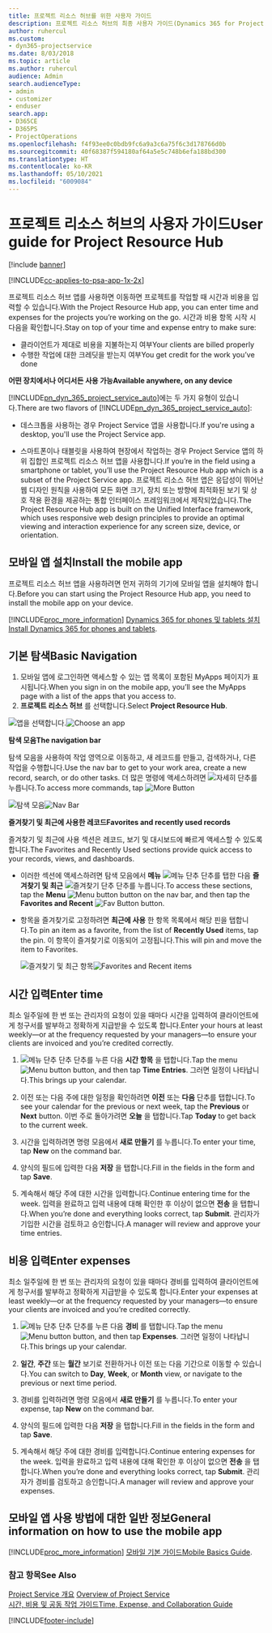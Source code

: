 ```yaml
---
title: 프로젝트 리소스 허브를 위한 사용자 가이드
description: 프로젝트 리소스 허브의 최종 사용자 가이드(Dynamics 365 for Project Service)
author: ruhercul
ms.custom:
- dyn365-projectservice
ms.date: 8/03/2018
ms.topic: article
ms.author: ruhercul
audience: Admin
search.audienceType:
- admin
- customizer
- enduser
search.app:
- D365CE
- D365PS
- ProjectOperations
ms.openlocfilehash: f4f93ee0c0bdb9fc6a9a3c6a75f6c3d178766d0b
ms.sourcegitcommit: 40f68387f594180af64a5e5c748b6efa188bd300
ms.translationtype: HT
ms.contentlocale: ko-KR
ms.lasthandoff: 05/10/2021
ms.locfileid: "6009084"
---
```

# <a name="user-guide-for-project-resource-hub"></a><span data-ttu-id="ea804-103">프로젝트 리소스 허브의 사용자 가이드</span><span class="sxs-lookup"><span data-stu-id="ea804-103">User guide for Project Resource Hub</span></span>

[!include [banner](../includes/psa-now-project-operations.md)]

[!INCLUDE[cc-applies-to-psa-app-1x-2x](../includes/cc-applies-to-psa-app-1x-2x.md)]

<span data-ttu-id="ea804-104">프로젝트 리소스 허브 앱를 사용하면 이동하면 프로젝트를 작업할 때 시간과 비용을 입력할 수 있습니다.</span><span class="sxs-lookup"><span data-stu-id="ea804-104">With the Project Resource Hub app, you can enter time and expenses for the projects you’re working on the go.</span></span> <span data-ttu-id="ea804-105">시간과 비용 항목 시작 시 다음을 확인합니다.</span><span class="sxs-lookup"><span data-stu-id="ea804-105">Stay on top of your time and expense entry to make sure:</span></span>

- <span data-ttu-id="ea804-106">클라이언트가 제대로 비용을 지불하는지 여부</span><span class="sxs-lookup"><span data-stu-id="ea804-106">Your clients are billed properly</span></span>
- <span data-ttu-id="ea804-107">수행한 작업에 대한 크레딧을 받는지 여부</span><span class="sxs-lookup"><span data-stu-id="ea804-107">You get credit for the work you’ve done</span></span>

<span data-ttu-id="ea804-108">**어떤 장치에서나 어디서든 사용 가능**</span><span class="sxs-lookup"><span data-stu-id="ea804-108">**Available anywhere, on any device**</span></span>

<span data-ttu-id="ea804-109">[!INCLUDE[pn_dyn_365_project_service_auto](../includes/pn-dyn-365-project-service-auto.md)]에는 두 가지 유형이 있습니다.</span><span class="sxs-lookup"><span data-stu-id="ea804-109">There are two flavors of [!INCLUDE[pn_dyn_365_project_service_auto](../includes/pn-dyn-365-project-service-auto.md)]:</span></span> 

- <span data-ttu-id="ea804-110">데스크톱을 사용하는 경우 Project Service 앱을 사용합니다.</span><span class="sxs-lookup"><span data-stu-id="ea804-110">If you're using a desktop, you'll use the Project Service app.</span></span> 

- <span data-ttu-id="ea804-111">스마트폰이나 태블릿을 사용하여 현장에서 작업하는 경우 Project Service 앱의 하위 집합인 프로젝트 리소스 허브 앱을 사용합니다.</span><span class="sxs-lookup"><span data-stu-id="ea804-111">If you’re in the field using a smartphone or tablet, you’ll use the Project Resource Hub app which is a subset of the Project Service  app.</span></span> <span data-ttu-id="ea804-112">프로젝트 리소스 허브 앱은 응답성이 뛰어난 웹 디자인 원칙을 사용하여 모든 화면 크기, 장치 또는 방향에 최적화된 보기 및 상호 작용 환경을 제공하는 통합 인터페이스 프레임워크에서 제작되었습니다.</span><span class="sxs-lookup"><span data-stu-id="ea804-112">The Project Resource Hub app is built on the Unified Interface framework, which uses responsive web design principles to provide an optimal viewing and interaction experience for any screen size, device, or orientation.</span></span> 


## <a name="install-the-mobile-app"></a><span data-ttu-id="ea804-113">모바일 앱 설치</span><span class="sxs-lookup"><span data-stu-id="ea804-113">Install the mobile app</span></span>
<span data-ttu-id="ea804-114">프로젝트 리소스 허브 앱을 사용하려면 먼저 귀하의 기기에 모바일 앱을 설치해야 합니다.</span><span class="sxs-lookup"><span data-stu-id="ea804-114">Before you can start using the Project Resource Hub app, you need to install the mobile app on your device.</span></span> 

[!INCLUDE[proc_more_information](../includes/proc-more-information.md)] <span data-ttu-id="ea804-115">[Dynamics 365 for phones 및 tablets 설치](/dynamics365/mobile-app/install-dynamics-365-for-phones-and-tablets)</span><span class="sxs-lookup"><span data-stu-id="ea804-115">[Install Dynamics 365 for phones and tablets](/dynamics365/mobile-app/install-dynamics-365-for-phones-and-tablets).</span></span>

## <a name="basic-navigation"></a><span data-ttu-id="ea804-116">기본 탐색</span><span class="sxs-lookup"><span data-stu-id="ea804-116">Basic Navigation</span></span>
1.  <span data-ttu-id="ea804-117">모바일 앱에 로그인하면 액세스할 수 있는 앱 목록이 포함된 MyApps 페이지가 표시됩니다.</span><span class="sxs-lookup"><span data-stu-id="ea804-117">When you sign in on the mobile app, you’ll see the MyApps page with a list of the apps that you access to.</span></span> 
2.  <span data-ttu-id="ea804-118">**프로젝트 리소스 허브** 를 선택합니다.</span><span class="sxs-lookup"><span data-stu-id="ea804-118">Select **Project Resource Hub**.</span></span>

<span data-ttu-id="ea804-119">![앱을 선택합니다.](media/chooseApp_1.png "앱을 선택합니다.")</span><span class="sxs-lookup"><span data-stu-id="ea804-119">![Choose an app](media/chooseApp_1.png "Choose an app")</span></span>

<span data-ttu-id="ea804-120">**탐색 모음**</span><span class="sxs-lookup"><span data-stu-id="ea804-120">**The navigation bar**</span></span>

<span data-ttu-id="ea804-121">탐색 모음을 사용하여 작업 영역으로 이동하고, 새 레코드를 만들고, 검색하거나, 다른 작업을 수행합니다.</span><span class="sxs-lookup"><span data-stu-id="ea804-121">Use the nav bar to get to your work area, create a new record, search, or do other tasks.</span></span> <span data-ttu-id="ea804-122">더 많은 명령에 액세스하려면 ![자세히 단추](media/MoreButton.png "자세히 버튼")를 누릅니다.</span><span class="sxs-lookup"><span data-stu-id="ea804-122">To access more commands, tap ![More Button](media/MoreButton.png "More Button")</span></span>

<span data-ttu-id="ea804-123">![탐색 모음](media/NavBar_2.png "탐색 모음")</span><span class="sxs-lookup"><span data-stu-id="ea804-123">![Nav Bar](media/NavBar_2.png "Nav Bar")</span></span>

<span data-ttu-id="ea804-124">**즐겨찾기 및 최근에 사용한 레코드**</span><span class="sxs-lookup"><span data-stu-id="ea804-124">**Favorites and recently used records**</span></span>

<span data-ttu-id="ea804-125">즐겨찾기 및 최근에 사용 섹션은 레코드, 보기 및 대시보드에 빠르게 액세스할 수 있도록 합니다.</span><span class="sxs-lookup"><span data-stu-id="ea804-125">The Favorites and Recently Used sections provide quick access to your records, views, and dashboards.</span></span> 

- <span data-ttu-id="ea804-126">이러한 섹션에 액세스하려면 탐색 모음에서 **메뉴** ![메뉴 단추](media/MenuButton.png "메뉴 단추") 단추를 탭한 다음 **즐겨찾기 및 최근** ![즐겨찾기 단추](media/FavButton.png "즐겨 찾기 단추") 단추를 누릅니다.</span><span class="sxs-lookup"><span data-stu-id="ea804-126">To access these sections, tap the **Menu** ![Menu button](media/MenuButton.png "Menu button") button on the nav bar, and then tap the **Favorites and Recent** ![Fav Button](media/FavButton.png "Fav Button") button.</span></span>

- <span data-ttu-id="ea804-127">항목을 즐겨찾기로 고정하려면 **최근에 사용** 한 항목 목록에서 해당 핀을 탭합니다.</span><span class="sxs-lookup"><span data-stu-id="ea804-127">To pin an item as a favorite, from the list of **Recently Used** items, tap the pin.</span></span> <span data-ttu-id="ea804-128">이 항목이 즐겨찾기로 이동되어 고정됩니다.</span><span class="sxs-lookup"><span data-stu-id="ea804-128">This will pin and move the item to Favorites.</span></span>

  <span data-ttu-id="ea804-129">![즐겨찾기 및 최근 항목](media/Favs_3.png "즐겨찾기 및 최근 항목")</span><span class="sxs-lookup"><span data-stu-id="ea804-129">![Favorites and Recent items](media/Favs_3.png "Favorites and Recent items")</span></span>
 
## <a name="enter-time"></a><span data-ttu-id="ea804-130">시간 입력</span><span class="sxs-lookup"><span data-stu-id="ea804-130">Enter time</span></span>
<span data-ttu-id="ea804-131">최소 일주일에 한 번 또는 관리자의 요청이 있을 때마다 시간을 입력하여 클라이언트에게 청구서를 발부하고 정확하게 지급받을 수 있도록 합니다.</span><span class="sxs-lookup"><span data-stu-id="ea804-131">Enter your hours at least weekly—or at the frequency requested by your managers—to ensure your clients are invoiced and you’re credited correctly.</span></span>

1. <span data-ttu-id="ea804-132">![메뉴 단추](media/MenuButton.png "메뉴 단추") 단추 단추를 누른 다음 **시간 항목** 을 탭합니다.</span><span class="sxs-lookup"><span data-stu-id="ea804-132">Tap the menu ![Menu button](media/MenuButton.png "Menu button") button, and then tap **Time Entries**.</span></span> <span data-ttu-id="ea804-133">그러면 일정이 나타납니다.</span><span class="sxs-lookup"><span data-stu-id="ea804-133">This brings up your calendar.</span></span>

2. <span data-ttu-id="ea804-134">이전 또는 다음 주에 대한 일정을 확인하려면 **이전** 또는 **다음** 단추를 탭합니다.</span><span class="sxs-lookup"><span data-stu-id="ea804-134">To see your calendar for the previous or next week, tap the **Previous** or **Next** button.</span></span> <span data-ttu-id="ea804-135">이번 주로 돌아가려면 **오늘** 을 탭합니다.</span><span class="sxs-lookup"><span data-stu-id="ea804-135">Tap **Today** to get back to the current week.</span></span>

3. <span data-ttu-id="ea804-136">시간을 입력하려면 명령 모음에서 **새로 만들기** 를 누릅니다.</span><span class="sxs-lookup"><span data-stu-id="ea804-136">To enter your time, tap **New** on the command bar.</span></span> 

4. <span data-ttu-id="ea804-137">양식의 필드에 입력한 다음 **저장** 을 탭합니다.</span><span class="sxs-lookup"><span data-stu-id="ea804-137">Fill in the fields in the form and tap **Save**.</span></span>

5. <span data-ttu-id="ea804-138">계속해서 해당 주에 대한 시간을 입력합니다.</span><span class="sxs-lookup"><span data-stu-id="ea804-138">Continue entering time for the week.</span></span> <span data-ttu-id="ea804-139">입력을 완료하고 입력 내용에 대해 확인한 후 이상이 없으면 **전송** 을 탭합니다.</span><span class="sxs-lookup"><span data-stu-id="ea804-139">When you’re done and everything looks correct, tap **Submit**.</span></span> <span data-ttu-id="ea804-140">관리자가 기입한 시간을 검토하고 승인합니다.</span><span class="sxs-lookup"><span data-stu-id="ea804-140">A manager will review and approve your time entries.</span></span>

## <a name="enter-expenses"></a><span data-ttu-id="ea804-141">비용 입력</span><span class="sxs-lookup"><span data-stu-id="ea804-141">Enter expenses</span></span> 
<span data-ttu-id="ea804-142">최소 일주일에 한 번 또는 관리자의 요청이 있을 때마다 경비를 입력하여 클라이언트에게 청구서를 발부하고 정확하게 지급받을 수 있도록 합니다.</span><span class="sxs-lookup"><span data-stu-id="ea804-142">Enter your expenses at least weekly—or at the frequency requested by your managers—to ensure your clients are invoiced and you’re credited correctly.</span></span>

1. <span data-ttu-id="ea804-143">![메뉴 단추](media/MenuButton.png "메뉴 단추") 단추 단추를 누른 다음 **경비** 를 탭합니다.</span><span class="sxs-lookup"><span data-stu-id="ea804-143">Tap the menu ![Menu button](media/MenuButton.png "Menu button") button, and then tap **Expenses**.</span></span> <span data-ttu-id="ea804-144">그러면 일정이 나타납니다.</span><span class="sxs-lookup"><span data-stu-id="ea804-144">This brings up your calendar.</span></span>

2. <span data-ttu-id="ea804-145">**일간**, **주간** 또는 **월간** 보기로 전환하거나 이전 또는 다음 기간으로 이동할 수 있습니다.</span><span class="sxs-lookup"><span data-stu-id="ea804-145">You can switch to **Day**, **Week**, or **Month** view, or navigate to the previous or next time period.</span></span> 

3. <span data-ttu-id="ea804-146">경비를 입력하려면 명령 모음에서 **새로 만들기** 를 누릅니다.</span><span class="sxs-lookup"><span data-stu-id="ea804-146">To enter your expense, tap **New** on the command bar.</span></span> 

4. <span data-ttu-id="ea804-147">양식의 필드에 입력한 다음 **저장** 을 탭합니다.</span><span class="sxs-lookup"><span data-stu-id="ea804-147">Fill in the fields in the form and tap **Save**.</span></span>

5. <span data-ttu-id="ea804-148">계속해서 해당 주에 대한 경비를 입력합니다.</span><span class="sxs-lookup"><span data-stu-id="ea804-148">Continue entering expenses for the week.</span></span> <span data-ttu-id="ea804-149">입력을 완료하고 입력 내용에 대해 확인한 후 이상이 없으면 **전송** 을 탭합니다.</span><span class="sxs-lookup"><span data-stu-id="ea804-149">When you’re done and everything looks correct, tap **Submit**.</span></span> <span data-ttu-id="ea804-150">관리자가 경비를 검토하고 승인합니다.</span><span class="sxs-lookup"><span data-stu-id="ea804-150">A manager will review and approve your expenses.</span></span>

## <a name="general-information-on-how-to-use-the-mobile-app"></a><span data-ttu-id="ea804-151">모바일 앱 사용 방법에 대한 일반 정보</span><span class="sxs-lookup"><span data-stu-id="ea804-151">General information on how to use the mobile app</span></span> 
[!INCLUDE[proc_more_information](../includes/proc-more-information.md)] <span data-ttu-id="ea804-152">[모바일 기본 가이드](/dynamics365/mobile-app/dynamics-365-phones-tablets-users-guide)</span><span class="sxs-lookup"><span data-stu-id="ea804-152">[Mobile Basics Guide](/dynamics365/mobile-app/dynamics-365-phones-tablets-users-guide).</span></span>

### <a name="see-also"></a><span data-ttu-id="ea804-153">참고 항목</span><span class="sxs-lookup"><span data-stu-id="ea804-153">See Also</span></span>  
 <span data-ttu-id="ea804-154">[Project Service 개요](../psa/overview.md) </span><span class="sxs-lookup"><span data-stu-id="ea804-154">[Overview of Project Service](../psa/overview.md) </span></span>  
 [<span data-ttu-id="ea804-155">시간, 비용 및 공동 작업 가이드</span><span class="sxs-lookup"><span data-stu-id="ea804-155">Time, Expense, and Collaboration Guide</span></span>](../psa/time-expense-collaboration-guide.md)   
 


[!INCLUDE[footer-include](../includes/footer-banner.md)]